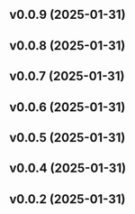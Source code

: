 ## v0.0.9 (2025-01-31)

## v0.0.8 (2025-01-31)

## v0.0.7 (2025-01-31)

## v0.0.6 (2025-01-31)

## v0.0.5 (2025-01-31)

## v0.0.4 (2025-01-31)

## v0.0.2 (2025-01-31)

